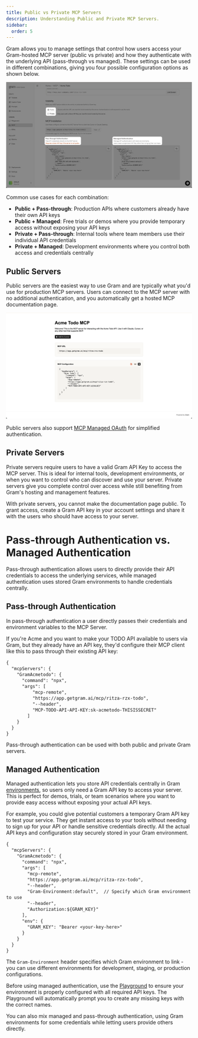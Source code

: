 ```yaml
---
title: Public vs Private MCP Servers
description: Understanding Public and Private MCP Servers.
sidebar:
  order: 5
---
```


Gram allows you to manage settings that control how users access your Gram-hosted MCP server (public vs private) and how they authenticate with the underlying API (pass-through vs managed). These settings can be used in different combinations, giving you four possible configuration options as shown below.

![Four MCP server configuration options showing combinations of public/private and passthrough/managed authentication](/mcp-server-four-options.png)

Common use cases for each combination:
- **Public + Pass-through**: Production APIs where customers already have their own API keys
- **Public + Managed**: Free trials or demos where you provide temporary access without exposing your API keys
- **Private + Pass-through**: Internal tools where team members use their individual API credentials
- **Private + Managed**: Development environments where you control both access and credentials centrally

## Public Servers

Public servers are the easiest way to use Gram and are typically what you'd use for production MCP servers. Users can connect to the MCP server with no additional authentication, and you automatically get a hosted MCP documentation page.

![Example of a Gram-hosted MCP documentation page showing available tools and endpoints](/gram-example-public-docs.png)

Public servers also support [MCP Managed OAuth](/build-mcp/adding-oauth) for simplified authentication.

## Private Servers

Private servers require users to have a valid Gram API Key to access the MCP server. This is ideal for internal tools, development environments, or when you want to control who can discover and use your server. Private servers give you complete control over access while still benefiting from Gram's hosting and management features.

With private servers, you cannot make the documentation page public. To grant access, create a Gram API key in your account settings and share it with the users who should have access to your server.


# Pass-through Authentication vs. Managed Authentication

Pass-through authentication allows users to directly provide their API credentials to access the underlying services, while managed authentication uses stored Gram environments to handle credentials centrally.

## Pass-through Authentication

In pass-through authentication a user directly passes their credentials and environment variables to the MCP Server.

If you're Acme and you want to make your TODO API available to users via Gram, but they already have an API key, they'd configure their MCP client like this to pass through their existing API key:

```
{
  "mcpServers": {
    "GramAcmetodo": {
      "command": "npx",
      "args": [
          "mcp-remote",
          "https://app.getgram.ai/mcp/ritza-rzx-todo",
          "--header",
          "MCP-TODO-API-API-KEY:sk-acmetodo-THISISSECRET"
        ]
    }
  }
}
```

Pass-through authentication can be used with both public and private Gram servers.

## Managed Authentication

Managed authentication lets you store API credentials centrally in Gram [environments](/concepts/environments), so users only need a Gram API key to access your server. This is perfect for demos, trials, or team scenarios where you want to provide easy access without exposing your actual API keys.

For example, you could give potential customers a temporary Gram API key to test your service. They get instant access to your tools without needing to sign up for your API or handle sensitive credentials directly. All the actual API keys and configuration stay securely stored in your Gram environment.

```
{
  "mcpServers": {
    "GramAcmetodo": {
      "command": "npx",
      "args": [
        "mcp-remote",
        "https://app.getgram.ai/mcp/ritza-rzx-todo",
        "--header",
        "Gram-Environment:default",  // Specify which Gram environment to use
        "--header",
        "Authorization:${GRAM_KEY}"
      ],
      "env": {
        "GRAM_KEY": "Bearer <your-key-here>"
      }
    }
  }
}
```

The `Gram-Environment` header specifies which Gram environment to link - you can use different environments for development, staging, or production configurations.

Before using managed authentication, use the [Playground](/build-mcp/test-toolsets#_top) to ensure your environment is properly configured with all required API keys. The Playground will automatically prompt you to create any missing keys with the correct names.

You can also mix managed and pass-through authentication, using Gram environments for some credentials while letting users provide others directly.


